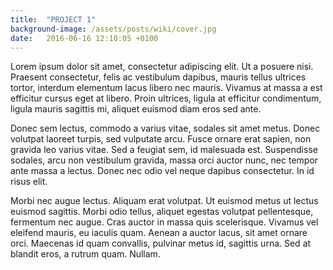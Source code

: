 ```yaml
---
title:  "PROJECT 1"
background-image: /assets/posts/wiki/cover.jpg
date:   2016-06-16 12:10:05 +0100
---
```

Lorem ipsum dolor sit amet, consectetur adipiscing elit. Ut a posuere nisi. Praesent consectetur, felis ac vestibulum dapibus, mauris tellus ultrices tortor, interdum elementum lacus libero nec mauris. Vivamus at massa a est efficitur cursus eget at libero. Proin ultrices, ligula at efficitur condimentum, ligula mauris sagittis mi, aliquet euismod diam eros sed ante.

Donec sem lectus, commodo a varius vitae, sodales sit amet metus. Donec volutpat laoreet turpis, sed vulputate arcu. Fusce ornare erat sapien, non gravida leo varius vitae. Sed a feugiat sem, id malesuada est. Suspendisse sodales, arcu non vestibulum gravida, massa orci auctor nunc, nec tempor ante massa a lectus. Donec nec odio vel neque dapibus consectetur. In id risus elit.

Morbi nec augue lectus. Aliquam erat volutpat. Ut euismod metus ut lectus euismod sagittis. Morbi odio tellus, aliquet egestas volutpat pellentesque, fermentum nec augue. Cras auctor in massa quis scelerisque. Vivamus vel eleifend mauris, eu iaculis quam. Aenean a auctor lacus, sit amet ornare orci. Maecenas id quam convallis, pulvinar metus id, sagittis urna. Sed at blandit eros, a rutrum quam. Nullam.
